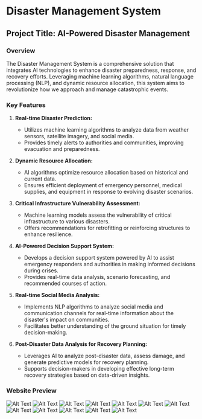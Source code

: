# Disaster Management System

## Project Title: AI-Powered Disaster Management

### Overview

The Disaster Management System is a comprehensive solution that integrates AI technologies to enhance disaster preparedness, response, and recovery efforts. Leveraging machine learning algorithms, natural language processing (NLP), and dynamic resource allocation, this system aims to revolutionize how we approach and manage catastrophic events.

### Key Features

1. **Real-time Disaster Prediction:**
   - Utilizes machine learning algorithms to analyze data from weather sensors, satellite imagery, and social media.
   - Provides timely alerts to authorities and communities, improving evacuation and preparedness.

2. **Dynamic Resource Allocation:**
   - AI algorithms optimize resource allocation based on historical and current data.
   - Ensures efficient deployment of emergency personnel, medical supplies, and equipment in response to evolving disaster scenarios.

3. **Critical Infrastructure Vulnerability Assessment:**
   - Machine learning models assess the vulnerability of critical infrastructure to various disasters.
   - Offers recommendations for retrofitting or reinforcing structures to enhance resilience.

4. **AI-Powered Decision Support System:**
   - Develops a decision support system powered by AI to assist emergency responders and authorities in making informed decisions during crises.
   - Provides real-time data analysis, scenario forecasting, and recommended courses of action.

5. **Real-time Social Media Analysis:**
   - Implements NLP algorithms to analyze social media and communication channels for real-time information about the disaster's impact on communities.
   - Facilitates better understanding of the ground situation for timely decision-making.

6. **Post-Disaster Data Analysis for Recovery Planning:**
   - Leverages AI to analyze post-disaster data, assess damage, and generate predictive models for recovery planning.
   - Supports decision-makers in developing effective long-term recovery strategies based on data-driven insights.


### Website Preview

![Alt Text](preview_images/Page-1.png)
![Alt Text](preview_images/Page-2.png)
![Alt Text](preview_images/Page-3.png)
![Alt Text](preview_images/Page-4.png)
![Alt Text](preview_images/Page-5.png)
![Alt Text](preview_images/Page-6.png)
![Alt Text](preview_images/Page-7.png)
![Alt Text](preview_images/Page-8.png)
![Alt Text](preview_images/Page-9.png)
![Alt Text](preview_images/Page-10.png)
![Alt Text](preview_images/Page-11.png)
![Alt Text](preview_images/Page-12.png)

